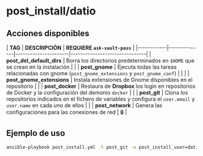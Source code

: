 # post_install/datio

## Acciones disponibles

| **TAG** | **DESCRIPCIÓN** | **REQUIERE `ask-vault-pass`** |
|------------|--------------|----------------------|-------------------------------|
| **post_del_default_dirs** | Borra los directorios predeterminados en `$HOME` que se crean en la instalación | |
| **post_gnome** | Ejecuta todas las tareas relacionadas con gnome (`post_gnome_extensions` y `post_gnome_conf`) | | |
| **post_gnome_extensions** | Instala extensiones de Gnome disponibles en el repositorio | |
| **post_docker** | Restaura de **Dropbox** los login en repositorios de Docker y la configuración del demonio `docker` | |
| **post_git** | Clona los repositorios indicados en el fichero de variables y configura el `user.email` y `user.name` en cada uno de ellos | |
| **post_network** | Genera las configuraciones para las conexiones de red | :lock: |

## Ejemplo de uso

```bash
ansible-playbook post_install.yml -t post_git -e post_install_user=datio
```
